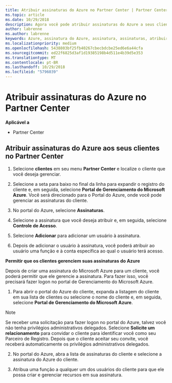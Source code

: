 ```yaml
---
title: Atribuir assinaturas do Azure no Partner Center | Partner Center
ms.topic: article
ms.date: 10/29/2018
description: Agora você pode atribuir assinaturas do Azure a seus clientes no Partner Center. Você também pode habilitá-los para que eles mesmos gerenciem as assinaturas.
author: labrenne
ms.author: labrenne
keywords: Azure, assinatura do Azure, assinatura, assinaturas, atribuir assinatura, gerenciar assinatura do Azure
ms.localizationpriority: medium
ms.openlocfilehash: 5438803bf25fb40267cbecbdcbe25ed6e6a44cfa
ms.sourcegitcommit: ed22f6825d3af1d19385198b4d511e4b39d5e353
ms.translationtype: MT
ms.contentlocale: pt-BR
ms.lasthandoff: 10/29/2018
ms.locfileid: "5796039"
---
```

# <a name="assign-azure-subscriptions-in-partner-center"></a>Atribuir assinaturas do Azure no Partner Center

**Aplicável a**

-  Partner Center
 
## <a name="assign-azure-subcriptions-to-your-customers-in-partner-center"></a>Atribuir assinaturas do Azure aos seus clientes no Partner Center

1. Selecione **clientes** em seu menu **Partner Center** e localize o cliente que você deseja gerenciar.

2.  Selecione a seta para baixo no final da linha para expandir o registro do cliente e, em seguida, selecione **Portal de Gerenciamento do Microsoft Azure**. Você será direcionado para o Portal do Azure, onde você pode gerenciar as assinaturas do cliente. 

4. No portal do Azure, selecione **Assinaturas**.

5. Selecione a assinatura que você deseja atribuir e, em seguida, selecione **Controle de Acesso**.

6. Selecione **Adicionar** para adicionar um usuário à assinatura. 

7. Depois de adicionar o usuário à assinatura, você poderá atribuir ao usuário uma função e à conta específica ao qual o usuário terá acesso. 

**Permitir que os clientes gerenciem suas assinaturas do Azure**

Depois de criar uma assinatura do Microsoft Azure para um cliente, você poderá permitir que ele gerencie a assinatura. Para fazer isso, você precisará fazer logon no portal de Gerenciamento do Microsoft Azure. 

1.  Para abrir o portal do Azure do cliente, expanda a listagem do cliente em sua lista de clientes ou selecione o nome do cliente e, em seguida, selecione **Portal de Gerenciamento do Microsoft Azure**.
    
> [!NOTE]  
> Se receber uma solicitação para fazer logon no portal do Azure, talvez você não tenha privilégios administrativos delegados. Selecione **Solicite um relacionamento** para convidar o cliente para identificar você como seu Parceiro de Registro. Depois que o cliente aceitar seu convite, você receberá automaticamente os privilégios administrativos delegados. 

2.  No portal do Azure, abra a lista de assinaturas do cliente e selecione a assinatura do Azure do cliente.

3.  Atribua uma função a qualquer um dos usuários do cliente para que ele possa criar e gerenciar recursos em sua assinatura.


